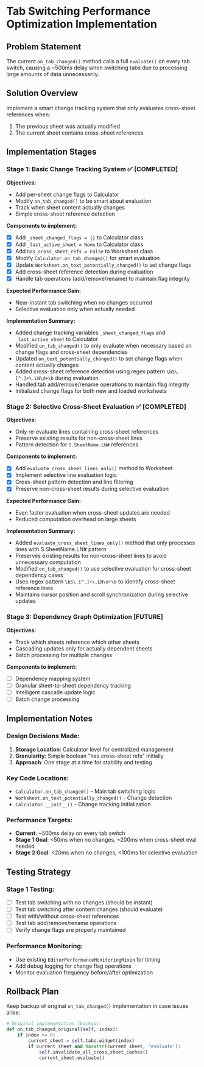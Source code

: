 # Tab Switching Performance Optimization Implementation

## Problem Statement
The current `on_tab_changed()` method calls a full `evaluate()` on every tab switch, causing a ~500ms delay when switching tabs due to processing large amounts of data unnecessarily.

## Solution Overview
Implement a smart change tracking system that only evaluates cross-sheet references when:
1. The previous sheet was actually modified 
2. The current sheet contains cross-sheet references

## Implementation Stages

### Stage 1: Basic Change Tracking System ✅ **[COMPLETED]**

**Objectives:**
- Add per-sheet change flags to Calculator
- Modify `on_tab_changed()` to be smart about evaluation 
- Track when sheet content actually changes
- Simple cross-sheet reference detection

**Components to implement:**
- [x] Add `_sheet_changed_flags = {}` to Calculator class
- [x] Add `_last_active_sheet = None` to Calculator class  
- [x] Add `has_cross_sheet_refs = False` to Worksheet class
- [x] Modify `Calculator.on_tab_changed()` for smart evaluation
- [x] Update `Worksheet.on_text_potentially_changed()` to set change flags
- [x] Add cross-sheet reference detection during evaluation
- [x] Handle tab operations (add/remove/rename) to maintain flag integrity

**Expected Performance Gain:**
- Near-instant tab switching when no changes occurred
- Selective evaluation only when actually needed

**Implementation Summary:**
- Added change tracking variables `_sheet_changed_flags` and `_last_active_sheet` to Calculator
- Modified `on_tab_changed()` to only evaluate when necessary based on change flags and cross-sheet dependencies
- Updated `on_text_potentially_changed()` to set change flags when content actually changes
- Added cross-sheet reference detection using regex pattern `\bS\.[^.]+\.LN\d+\b` during evaluation
- Handled tab add/remove/rename operations to maintain flag integrity
- Initialized change flags for both new and loaded worksheets

### Stage 2: Selective Cross-Sheet Evaluation ✅ **[COMPLETED]**

**Objectives:**
- Only re-evaluate lines containing cross-sheet references
- Preserve existing results for non-cross-sheet lines
- Pattern detection for `S.SheetName.LN#` references

**Components to implement:**
- [x] Add `evaluate_cross_sheet_lines_only()` method to Worksheet
- [x] Implement selective line evaluation logic
- [x] Cross-sheet pattern detection and line filtering
- [x] Preserve non-cross-sheet results during selective evaluation

**Expected Performance Gain:**
- Even faster evaluation when cross-sheet updates are needed
- Reduced computation overhead on large sheets

**Implementation Summary:**
- Added `evaluate_cross_sheet_lines_only()` method that only processes lines with S.SheetName.LN# pattern
- Preserves existing results for non-cross-sheet lines to avoid unnecessary computation
- Modified `on_tab_changed()` to use selective evaluation for cross-sheet dependency cases
- Uses regex pattern `\bS\.[^.]+\.LN\d+\b` to identify cross-sheet reference lines
- Maintains cursor position and scroll synchronization during selective updates

### Stage 3: Dependency Graph Optimization **[FUTURE]**

**Objectives:**
- Track which sheets reference which other sheets
- Cascading updates only for actually dependent sheets
- Batch processing for multiple changes

**Components to implement:**
- [ ] Dependency mapping system
- [ ] Granular sheet-to-sheet dependency tracking
- [ ] Intelligent cascade update logic
- [ ] Batch change processing

## Implementation Notes

### Design Decisions Made:
1. **Storage Location**: Calculator level for centralized management
2. **Granularity**: Simple boolean "has cross-sheet refs" initially  
3. **Approach**: One stage at a time for stability and testing

### Key Code Locations:
- `Calculator.on_tab_changed()` - Main tab switching logic
- `Worksheet.on_text_potentially_changed()` - Change detection
- `Calculator.__init__()` - Change tracking initialization

### Performance Targets:
- **Current**: ~500ms delay on every tab switch
- **Stage 1 Goal**: <50ms when no changes, ~200ms when cross-sheet eval needed
- **Stage 2 Goal**: <20ms when no changes, <100ms for selective evaluation

## Testing Strategy

### Stage 1 Testing:
- [ ] Test tab switching with no changes (should be instant)
- [ ] Test tab switching after content changes (should evaluate)
- [ ] Test with/without cross-sheet references
- [ ] Test tab add/remove/rename operations
- [ ] Verify change flags are properly maintained

### Performance Monitoring:
- Use existing `EditorPerformanceMonitoringMixin` for timing
- Add debug logging for change flag operations
- Monitor evaluation frequency before/after optimization

## Rollback Plan
Keep backup of original `on_tab_changed()` implementation in case issues arise:
```python
# Original implementation (backup):
def on_tab_changed_original(self, index):
    if index >= 0:
        current_sheet = self.tabs.widget(index)
        if current_sheet and hasattr(current_sheet, 'evaluate'):
            self.invalidate_all_cross_sheet_caches()
            current_sheet.evaluate()
``` 
